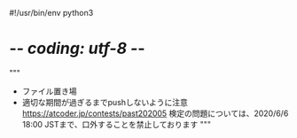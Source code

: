 #!/usr/bin/env python3
# -*- coding: utf-8 -*-
"""
* ファイル置き場
* 適切な期間が過ぎるまでpushしないように注意
https://atcoder.jp/contests/past202005
検定の問題については、2020/6/6 18:00 JSTまで、口外することを禁止しております
"""
